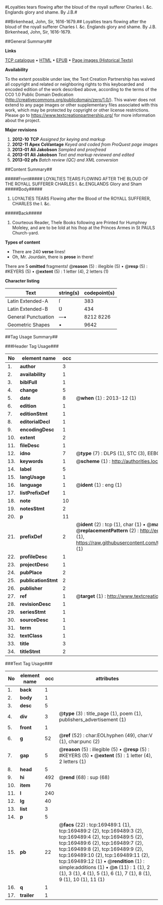 #Loyalties tears flowing after the bloud of the royall sufferer Charles I. &c. Englands glory and shame. By J.B.#

##Birkenhead, John, Sir, 1616-1679.##
Loyalties tears flowing after the bloud of the royall sufferer Charles I. &c. Englands glory and shame. By J.B.
Birkenhead, John, Sir, 1616-1679.

##General Summary##

**Links**

[TCP catalogue](http://www.ota.ox.ac.uk/tcp/)  • 
[HTML](http://tei.it.ox.ac.uk/tcp/Texts-HTML/free/A76/A76734.html)  • 
[EPUB](http://tei.it.ox.ac.uk/tcp/Texts-EPUB/free/A76/A76734.epub) • 
[Page images (Historical Texts)](https://historicaltexts.jisc.ac.uk/eebo-99868086e)

**Availability**

To the extent possible under law, the Text Creation Partnership has waived all copyright and related or neighboring rights to this keyboarded and encoded edition of the work described above, according to the terms of the CC0 1.0 Public Domain Dedication (http://creativecommons.org/publicdomain/zero/1.0/). This waiver does not extend to any page images or other supplementary files associated with this work, which may be protected by copyright or other license restrictions. Please go to https://www.textcreationpartnership.org/ for more information about the project.

**Major revisions**

1. __2012-10__ __TCP__ *Assigned for keying and markup*
1. __2012-11__ __Apex CoVantage__ *Keyed and coded from ProQuest page images*
1. __2013-01__ __Ali Jakobson__ *Sampled and proofread*
1. __2013-01__ __Ali Jakobson__ *Text and markup reviewed and edited*
1. __2013-02__ __pfs__ *Batch review (QC) and XML conversion*

##Content Summary##

#####Front#####
LOYALTIES TEARS FLOWING AFTER THE BLOUD OF THE ROYALL SUFFERER CHARLES I. &c.ENGLANDS Glory and Sham
#####Body#####

1. LOYALTIES TEARS Flowing after the Blood of the ROYALL SUFFERER, CHARLES the I. &c.

#####Back#####

1. Courteous Reader, Theſe Books following are Printed for Humphrey Moſeley, and are to be ſold at his ſhop at the Princes Armes in St PAULS Church-yard.

**Types of content**

  * There are 240 **verse** lines!
  * Oh, Mr. Jourdain, there is **prose** in there!

There are 5 **omitted** fragments! 
 @__reason__ (5) : illegible (5)  •  @__resp__ (5) : #KEYERS (5)  •  @__extent__ (5) : 1 letter (4), 2 letters (1)

**Character listing**


|Text|string(s)|codepoint(s)|
|---|---|---|
|Latin Extended-A|ſ|383|
|Latin Extended-B|Ʋ|434|
|General Punctuation|—•|8212 8226|
|Geometric Shapes|▪|9642|

##Tag Usage Summary##

###Header Tag Usage###

|No|element name|occ|attributes|
|---|---|---|---|
|1.|__author__|3||
|2.|__availability__|1||
|3.|__biblFull__|1||
|4.|__change__|5||
|5.|__date__|8| @__when__ (1) : 2013-12 (1)|
|6.|__edition__|1||
|7.|__editionStmt__|1||
|8.|__editorialDecl__|1||
|9.|__encodingDesc__|1||
|10.|__extent__|2||
|11.|__fileDesc__|1||
|12.|__idno__|7| @__type__ (7) : DLPS (1), STC (3), EEBO-CITATION (1), PROQUEST (1), VID (1)|
|13.|__keywords__|1| @__scheme__ (1) : http://authorities.loc.gov/ (1)|
|14.|__label__|5||
|15.|__langUsage__|1||
|16.|__language__|1| @__ident__ (1) : eng (1)|
|17.|__listPrefixDef__|1||
|18.|__note__|10||
|19.|__notesStmt__|2||
|20.|__p__|11||
|21.|__prefixDef__|2| @__ident__ (2) : tcp (1), char (1)  •  @__matchPattern__ (2) : ([0-9\-]+):([0-9IVX]+) (1), (.+) (1)  •  @__replacementPattern__ (2) : http://eebo.chadwyck.com/downloadtiff?vid=$1&page=$2 (1), https://raw.githubusercontent.com/textcreationpartnership/Texts/master/tcpchars.xml#$1 (1)|
|22.|__profileDesc__|1||
|23.|__projectDesc__|1||
|24.|__pubPlace__|2||
|25.|__publicationStmt__|2||
|26.|__publisher__|2||
|27.|__ref__|1| @__target__ (1) : http://www.textcreationpartnership.org/docs/. (1)|
|28.|__revisionDesc__|1||
|29.|__seriesStmt__|1||
|30.|__sourceDesc__|1||
|31.|__term__|1||
|32.|__textClass__|1||
|33.|__title__|3||
|34.|__titleStmt__|2||


###Text Tag Usage###

|No|element name|occ|attributes|
|---|---|---|---|
|1.|__back__|1||
|2.|__body__|1||
|3.|__desc__|5||
|4.|__div__|3| @__type__ (3) : title_page (1), poem (1), publishers_advertisement (1)|
|5.|__front__|1||
|6.|__g__|52| @__ref__ (52) : char:EOLhyphen (49), char:V (1), char:punc (2)|
|7.|__gap__|5| @__reason__ (5) : illegible (5)  •  @__resp__ (5) : #KEYERS (5)  •  @__extent__ (5) : 1 letter (4), 2 letters (1)|
|8.|__head__|5||
|9.|__hi__|492| @__rend__ (68) : sup (68)|
|10.|__item__|76||
|11.|__l__|240||
|12.|__lg__|40||
|13.|__list__|3||
|14.|__p__|5||
|15.|__pb__|22| @__facs__ (22) : tcp:169489:1 (1), tcp:169489:2 (2), tcp:169489:3 (2), tcp:169489:4 (2), tcp:169489:5 (2), tcp:169489:6 (2), tcp:169489:7 (2), tcp:169489:8 (2), tcp:169489:9 (2), tcp:169489:10 (2), tcp:169489:11 (2), tcp:169489:12 (1)  •  @__rendition__ (1) : simple:additions (1)  •  @__n__ (11) : 1 (1), 2 (1), 3 (1), 4 (1), 5 (1), 6 (1), 7 (1), 8 (1), 9 (1), 10 (1), 11 (1)|
|16.|__q__|1||
|17.|__trailer__|1||
